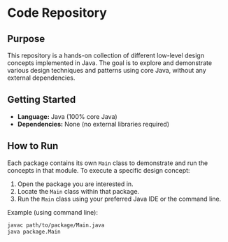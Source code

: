 # Code Repository

## Purpose

This repository is a hands-on collection of different low-level design concepts implemented in Java. The goal is to explore and demonstrate various design techniques and patterns using core Java, without any external dependencies.

## Getting Started

- **Language:** Java (100% core Java)
- **Dependencies:** None (no external libraries required)

## How to Run

Each package contains its own `Main` class to demonstrate and run the concepts in that module. To execute a specific design concept:

1. Open the package you are interested in.
2. Locate the `Main` class within that package.
3. Run the `Main` class using your preferred Java IDE or the command line.

Example (using command line):

```sh
javac path/to/package/Main.java
java package.Main